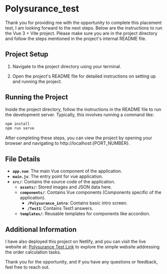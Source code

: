 # Polysurance_test

Thank you for providing me with the opportunity to complete this placement test, I am looking forward to the next steps. Below are the instructions to run the Vue 3 + Vite project. Please make sure you are in the project directory and follow the steps mentioned in the project's internal README file.

## Project Setup
1. Navigate to the project directory using your terminal.

2. Open the project's README file for detailed instructions on setting up and running the project.

## Running the Project
Inside the project directory, follow the instructions in the README file to run the development server. Typically, this involves running a command like:
   ```bash
   npm install
   npm run serve
   ```

After completing these steps, you can view the project by opening your browser and navigating to http://localhost:{PORT_NUMBER}.

## File Details


- **`app.vue`**: The main Vue component of the application.
- **`main.js`**: The entry point for vue application.
- **`src/`**: Contains the source code of the application.
  - **`assets/`**: Stored images and JSON data here.
  - **`components/`**: Contains Vue components (Components specific of the application).
     - **`/Polysurance_intro`**: Contains basic intro screen.
     - **`/Test1`**: Contains Test1 answers.
  - **`templates/`**: Reusable templates for components like accordion.


## Additional Information
I have also deployed this project on Netlify, and you can visit the live website at: [Polysurance Test Link](https://polysurancetest.netlify.app) to explore the simple website addressing the order calculation tasks.

Thank you for the opportunity, and if you have any questions or feedback, feel free to reach out.